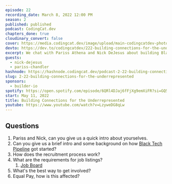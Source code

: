 ```yaml
---
episode: 22
recording_date: March 8, 2022 12:00 PM
season: 2
published: published
podcast: CodingCat.dev
chapters_done: true
cloudinary_convert: false
cover: https://media.codingcat.dev/image/upload/main-codingcatdev-photo/building-connections.jpg
devto: https://dev.to/codingcatdev/222-building-connections-for-the-underrepresented-5hk
excerpt: We chat with Pariss Athena and Nick DeJesus about building Black Tech Pipeline. How Black Tech Pipeline is building connections for the underrepresented.
guests:
  - nick-dejesus
  - pariss-chandler
hashnode: https://hashnode.codingcat.dev/podcast-2-22-building-connections-for-the-underrepresented
slug: 2-22-building-connections-for-the-underrepresented
sponsors:
  - builder-io
spotify: https://open.spotify.com/episode/6QRl4DJaj6fFjXg9emXiFR?si=GQ5SNoHjQO2hxVQN1K9Xdg
start: May 11, 2022
title: Building Connections for the Underrepresented
youtube: https://www.youtube.com/watch?v=LzyweDG8qLw
---
```


## Questions

1. Pariss and Nick, can you give us a quick intro about yourselves.
2. Can you give us a brief intro and some background on how [Black Tech Pipeline](https://blacktechpipeline.com/) got started?
3. How does the recruitment process work?
4. What are the requirements for job listings?
   1. [Job Board](https://blacktechpipeline.com/jobs)
5. What's the best way to get involved?
6. Equal Pay, how is this affected?
